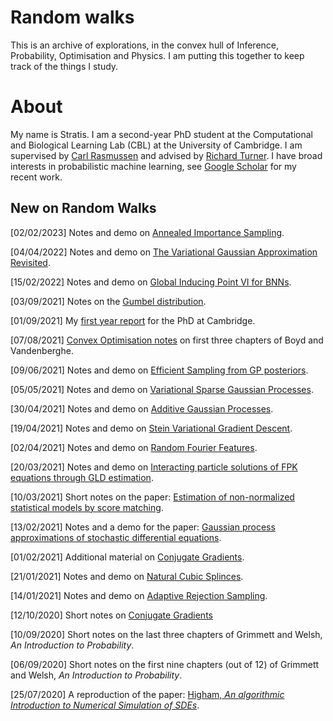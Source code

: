 # Random walks

This is an archive of explorations, in the convex hull of Inference, Probability, Optimisation and Physics. I am putting this together to keep track of the things I study.

# About

My name is Stratis. I am a second-year PhD student at the Computational and Biological Learning Lab (CBL) at the University of Cambridge. I am supervised by [Carl Rasmussen](http://mlg.eng.cam.ac.uk/carl/) and advised by [Richard Turner](http://cbl.eng.cam.ac.uk/Public/Turner/WebHome). I have broad interests in probabilistic machine learning, see [Google Scholar](https://scholar.google.com/citations?user=1tm1wcgAAAAJ&hl=el&oi=ao) for my recent work.

## New on Random Walks

[02/02/2023] Notes and demo on [Annealed Importance Sampling](./misc/ais/ais).

[04/04/2022] Notes and demo on [The Variational Gaussian Approximation Revisited](./gp/vfer/vfer).

[15/02/2022] Notes and demo on [Global Inducing Point VI for BNNs](./misc/gip/gip).

[03/09/2021] Notes on the [Gumbel distribution](./misc/gumbel/gumbel).

[01/09/2021] My [first year report](https://www.overleaf.com/read/wwcwwjgbfdnz) for the PhD at Cambridge.

[07/08/2021] [Convex Optimisation notes](./cvx/intro) on first three chapters of Boyd and Vandenberghe.

[09/06/2021] Notes and demo on [Efficient Sampling from GP posteriors](./gp/sparse/gp-sampling).

[05/05/2021] Notes and demo on [Variational Sparse Gaussian Processes](./gp/sparse/vfe).

[30/04/2021] Notes and demo on [Additive Gaussian Processes](./misc/addgp/addgp).

[19/04/2021] Notes and demo on [Stein Variational Gradient Descent](./misc/svgd/svgd).

[02/04/2021] Notes and demo on [Random Fourier Features](./misc/rff/rff).

[20/03/2021] Notes and demo on [Interacting particle solutions of FPK equations through GLD estimation](./misc/interacting/interacting).

[10/03/2021] Short notes on the paper: [Estimation of non-normalized statistical models by score matching](./misc/score-matching/score-matching).

[13/02/2021] Notes and a demo for the paper: [Gaussian process approximations of stochastic differential equations](./misc/sde-as-gp/sde-as-gp).

[01/02/2021] Additional material on [Conjugate Gradients](./misc/optimisation/conjugate-gradients).

[21/01/2021] Notes and demo on [Natural Cubic Splinces](./misc/ncs/ncs).

[14/01/2021] Notes and demo on [Adaptive Rejection Sampling](./misc/ars/ars).

[12/10/2020] Short notes on [Conjugate Gradients](./misc/optimisation/conjugate-gradients)

[10/09/2020] Short notes on the last three chapters of Grimmett and Welsh, *An Introduction to Probability*.

[06/09/2020] Short notes on the first nine chapters (out of 12) of Grimmett and Welsh, *An Introduction to Probability*.

[25/07/2020] A reproduction of the paper: [Higham, *An algorithmic Introduction to Numerical Simulation of SDEs*](./misc/sde/num-sde).
